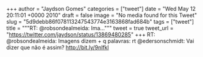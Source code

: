
+++
author = "Jaydson Gomes"
categories = ["tweet"]
date = "Wed May 12 20:11:01 +0000 2010"
draft = false
image = "No media found for this Tweet"
slug = "5d9debb86f078113247543774e3163868fad684b"
tags = ["tweet"]
title = """RT: @robsondealmeida: Ima..."""
tweet = true
tweet_url = "https://twitter.com/jaydson/status/13869480285"
+++
RT: @robsondealmeida: Imagens dizem + q palavras: rt @edersonschmidt: Vai dizer que não é assim? http://bit.ly/9nlfkl
